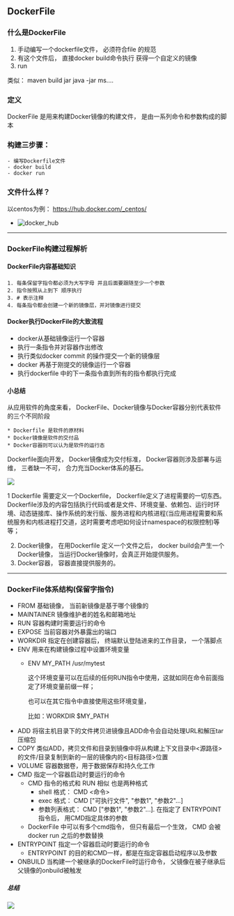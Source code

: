 <!--
 * @Filename: 
 * @Description: 
 * @Author: liushuangdan
 * @Date: 2021-02-01 18:07:46
 * @LastEditTime: 2021-02-03 16:24:41
 * @FilePath: \DockerBook\DockerFile解析.md
-->

## DockerFile

### 什么是DockerFile 

 1.  手动编写一个dockerfile文件， 必须符合file 的规范
 2.  有这个文件后， 直接docker build命令执行 获得一个自定义的镜像
 3.  run

类似：
maven build
jar
java -jar ms....

### 定义

 DockerFile 是用来构建Docker镜像的构建文件， 是由一系列命令和参数构成的脚本

### 构建三步骤： 
    - 编写Dockerfile文件
    - docker build
    - docker run
  
### 文件什么样？

以centos为例： https://hub.docker.com/_centos/

- ![docker_hub](/./images/dockerFile/docker_hub.png)   

-------------

### DockerFile构建过程解析

#### DockerFile内容基础知识

    1. 每条保留字指令都必须为大写字母 并且后面要跟随至少一个参数
    2. 指令按照从上到下 顺序执行
    3. # 表示注释
    4. 每条指令都会创建一个新的镜像层，并对镜像进行提交


#### Docker执行DockerFile的大致流程


- docker从基础镜像运行一个容器
- 执行一条指令并对容器作出修改
- 执行类似docker commit 的操作提交一个新的镜像层
- docker 再基于刚提交的镜像运行一个容器
- 执行dockerfile 中的下一条指令直到所有的指令都执行完成
  

#### 小总结

从应用软件的角度来看， DockerFile、Docker镜像与Docker容器分别代表软件的三个不同阶段

    * Dockerfile 是软件的原材料
    * Docker镜像是软件的交付品
    * Docker容器则可以认为是软件的运行态
  
Dockerfile面向开发， Docker镜像成为交付标准， Docker容器则涉及部署与运维， 三者缺一不可， 合力充当Docker体系的基石。 

![](/./images/dockerFile/building_summary.png)

1  Dockerfile 需要定义一个Dockerfile， Dockerfile定义了进程需要的一切东西。 Dockerfile涉及的内容包括执行代码或者是文件、环境变量、依赖包、运行时环境、动态链接库、操作系统的发行版、服务进程和内核进程(当应用进程需要和系统服务和内核进程打交道，这时需要考虑吧如何设计namespace的权限控制)等等；

2. Docker镜像， 在用Dockerfile 定义一个文件之后， docker build会产生一个Docker镜像， 当运行Docker镜像时，会真正开始提供服务。 
3. Docker容器， 容器直接提供服务的。 

----

### DockerFile体系结构(保留字指令)

* FROM             基础镜像， 当前新镜像是基于哪个镜像的
* MAINTAINER       镜像维护者的姓名和邮箱地址
* RUN              容器构建时需要运行的命令 
* EXPOSE           当前容器对外暴露出的端口 
* WORKDIR          指定在创建容器后， 终端默认登陆进来的工作目录， 一个落脚点
* ENV              用来在构建镜像过程中设置环境变量
    * ENV MY_PATH /usr/mytest

        这个环境变量可以在后续的任何RUN指令中使用，这就如同在命令前面指定了环境变量前缀一样；

        也可以在其它指令中直接使用这些环境变量，

        比如：WORKDIR $MY_PATH
* ADD              将宿主机目录下的文件拷贝进镜像且ADD命令会自动处理URL和解压tar压缩包
* COPY             类似ADD，拷贝文件和目录到镜像中将从构建上下文目录中<源路径>的文件/目录复制到新的一层的镜像内的<目标路径>位置
* VOLUME           容器数据卷，用于数据保存和持久化工作
* CMD              指定一个容器启动时要运行的命令
    * CMD 指令的格式和 RUN 相似  也是两种格式
      * shell 格式： CMD <命令>
      * exec  格式： CMD ["可执行文件", "参数1", "参数2"...]
      * 参数列表格式： CMD ["参数1", "参数2"...]. 在指定了 ENTRYPOINT 指令后， 用CMD指定具体的参数
    * DockerFile 中可以有多个cmd指令， 但只有最后一个生效， CMD 会被docker run 之后的参数替换
* ENTRYPOINT       指定一个容器启动时要运行的命令
  * ENTRYPOINT 的目的和CMD一样，都是在指定容器启动程序以及参数
* ONBUILD          当构建一个被继承的DockerFile时运行命令， 父镜像在被子继承后父镜像的onbuild被触发     

##### 总结

![](/./images/dockerFile/docker_file_command.png)


